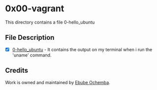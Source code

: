 # 0x00-vagrant

This directory contains a file 0-hello_ubuntu

## File Description

- [x] [0-hello_ubuntu](https://github.com/Ebube-Ochemba/zero_day/blob/main/0x00-vagrant/0-hello_ubuntu) - It contains the output on my terminal when i run the 'uname' command.

## Credits

Work is owned and maintained by [Ebube Ochemba](https://twitter.com/ebube116).
